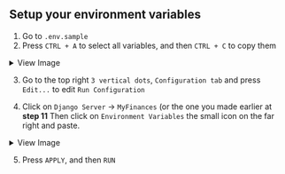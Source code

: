 ## Setup your environment variables

1. Go to `.env.sample`
2. Press `CTRL + A` to select all variables, and then `CTRL + C` to copy them

<details>
<summary>View Image</summary>
![image](https://github.com/TreyWW/MyFinances/blob/main/documentation/assets/setup/envs-2-1.png"/)
</details>

3. Go to the top right `3 vertical dots`, `Configuration tab` and press `Edit...` to edit `Run Configuration`

4. Click on `Django Server` -> `MyFinances` (or the one you made earlier at **step 11**
   Then click on `Environment Variables` the small icon on the far right and paste.

<details>
<summary>View Image</summary>
<img src="https://github.com/TreyWW/MyFinances/blob/main/documentation/assets/setup/envs-3-2.png"/>
</details>

5. Press `APPLY`, and then `RUN`